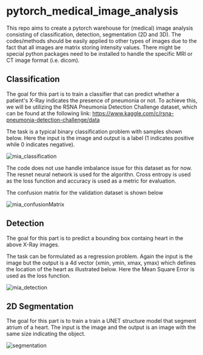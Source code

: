 # pytorch_medical_image_analysis

This repo aims to create a pytorch warehouse for (medical) image analysis consisting of classification, detection, segmentation (2D and 3D). The codes/methods should be easily applied to other types of images due to the fact that all images are matrix storing intensity values. There might be special python packages need to be installed to handle the specific MRI or CT image format (i.e. dicom). 

## Classification

The goal for this part is to train a classifier that can predict whether a patient's X-Ray indicates the presence of pneumonia or not. To achieve this, we will be utilizing the RSNA Pneumonia Detection Challenge dataset, which can be found at the following link: https://www.kaggle.com/c/rsna-pneumonia-detection-challenge/data

The task is a typical binary classification problem with samples shown below. Here the input is the image and output is a label (1 indicates positive while 0 indicates negative).

![mia_classification](https://user-images.githubusercontent.com/6441064/225622764-92f8eff7-39bd-4bed-b33b-1711f043235c.png)

The code does not use handle imbalance issue for this dataset as for now. The resnet neural network is used for the algorithn. Cross entropy is used as the loss function and accuracy is used as a metric for evaluation.

The confusion matrix for the validation dataset is shown below

![mia_confusionMatrix](https://user-images.githubusercontent.com/6441064/225622827-099e1484-7e50-4f19-ba9f-0342a06bdbc5.png)

## Detection

The goal for this part is to predict a bounding box containg heart in the above X-Ray images.

The task can be formulated as a regression problem. Again the input is the image but the output is a 4d vector (xmin, ymin, xmax, ymax) which defines the location of the heart  as illustrated below. Here the Mean Square Error is used as the loss function.

![mia_detection](https://user-images.githubusercontent.com/6441064/225624864-b18069f5-cb77-499e-b10c-0337142580a1.png)

## 2D Segmentation

The goal for this part is to train a train a UNET structure model that segment atrium of a heart.  The input is the image and the output is an image with the same size indicating the object. 

![segmentation](https://user-images.githubusercontent.com/6441064/225810217-1e78d444-85b3-4e2c-9bfd-23d4235a0d1d.png)

